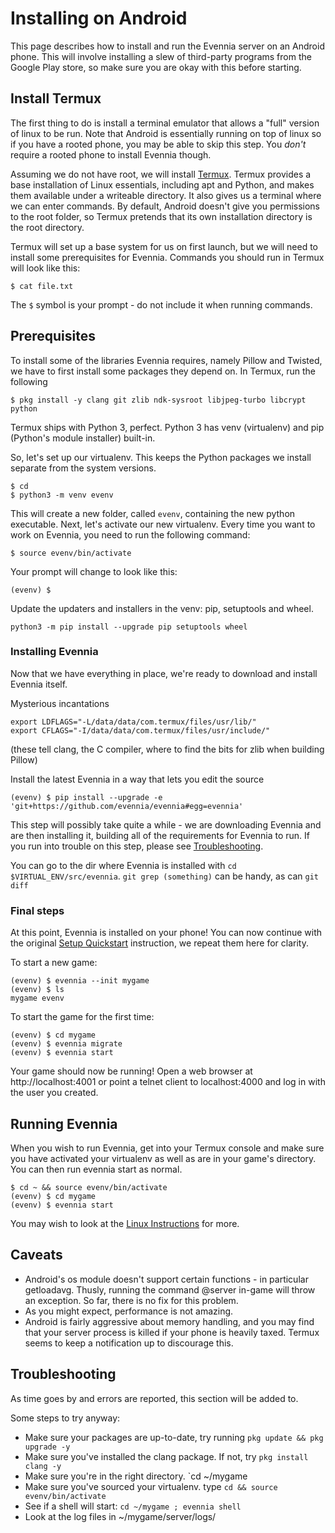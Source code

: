 # Installing on Android


This page describes how to install and run the Evennia server on an Android phone. This will involve
installing a slew of third-party programs from the Google Play store, so make sure you are okay with
this before starting.

## Install Termux

The first thing to do is install a terminal emulator that allows a "full" version of linux to be
run. Note that Android is essentially running on top of linux so if you have a rooted phone, you may
be able to skip this step. You *don't* require a rooted phone to install Evennia though.

Assuming we do not have root, we will install
[Termux](https://play.google.com/store/apps/details?id=com.termux&hl=en).
Termux provides a base installation of Linux essentials, including apt and Python, and makes them
available under a writeable directory. It also gives us a terminal where we can enter commands. By
default, Android doesn't give you permissions to the root folder, so Termux pretends that its own
installation directory is the root directory.

Termux will set up a base system for us on first launch, but we will need to install some
prerequisites for Evennia. Commands you should run in Termux will look like this:

```
$ cat file.txt
```
The `$` symbol is your prompt - do not include it when running commands.

## Prerequisites

To install some of the libraries Evennia requires, namely Pillow and Twisted, we have to first
install some packages they depend on. In Termux, run the following
```
$ pkg install -y clang git zlib ndk-sysroot libjpeg-turbo libcrypt python
```

Termux ships with Python 3, perfect. Python 3 has venv (virtualenv) and pip (Python's module
installer) built-in.

So, let's set up our virtualenv. This keeps the Python packages we install separate from the system
versions.

```
$ cd
$ python3 -m venv evenv
```

This will create a new folder, called `evenv`, containing the new python executable.
Next, let's activate our new virtualenv. Every time you want to work on Evennia, you need to run the
following command:

```
$ source evenv/bin/activate
```

Your prompt will change to look like this:
```
(evenv) $
```
Update the updaters and installers in the venv: pip, setuptools and wheel.
```
python3 -m pip install --upgrade pip setuptools wheel
```

### Installing Evennia

Now that we have everything in place, we're ready to download and install Evennia itself.

Mysterious incantations
```
export LDFLAGS="-L/data/data/com.termux/files/usr/lib/"
export CFLAGS="-I/data/data/com.termux/files/usr/include/"
```
(these tell clang, the C compiler, where to find the bits for zlib when building Pillow)

Install the latest Evennia in a way that lets you edit the source
```
(evenv) $ pip install --upgrade -e 'git+https://github.com/evennia/evennia#egg=evennia'
```

This step will possibly take quite a while - we are downloading Evennia and are then installing it,
building all of the requirements for Evennia to run. If you run into trouble on this step, please
see [Troubleshooting](./Installing-on-Android.md#troubleshooting).

You can go to the dir where Evennia is installed with `cd $VIRTUAL_ENV/src/evennia`. `git grep
(something)` can be handy, as can `git diff`

### Final steps

At this point, Evennia is installed on your phone! You can now continue with the original
[Setup Quickstart](./Setup-Quickstart.md) instruction, we repeat them here for clarity.

To start a new game:

```
(evenv) $ evennia --init mygame
(evenv) $ ls
mygame evenv
```

To start the game for the first time:

```
(evenv) $ cd mygame
(evenv) $ evennia migrate
(evenv) $ evennia start
```

Your game should now be running! Open a web browser at http://localhost:4001 or point a telnet
client to localhost:4000 and log in with the user you created.

## Running Evennia

When you wish to run Evennia, get into your Termux console and make sure you have activated your
virtualenv as well as are in your game's directory. You can then run evennia start as normal.

```
$ cd ~ && source evenv/bin/activate
(evenv) $ cd mygame
(evenv) $ evennia start
```

You may wish to look at the [Linux Instructions](./Extended-Installation.md#linux-install) for more.

## Caveats

- Android's os module doesn't support certain functions - in particular getloadavg. Thusly, running
the command @server in-game will throw an exception. So far, there is no fix for this problem.
- As you might expect, performance is not amazing.
- Android is fairly aggressive about memory handling, and you may find that your server process is
killed if your phone is heavily taxed. Termux seems to keep a notification up to discourage this.

## Troubleshooting

As time goes by and errors are reported, this section will be added to.

Some steps to try anyway:
* Make sure your packages are up-to-date, try running `pkg update && pkg upgrade -y`
* Make sure you've installed the clang package. If not, try `pkg install clang -y`
* Make sure you're in the right directory. `cd ~/mygame
* Make sure you've sourced your virtualenv. type `cd && source evenv/bin/activate`
* See if a shell will start: `cd ~/mygame ; evennia shell`
* Look at the log files in ~/mygame/server/logs/
